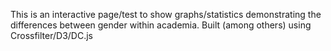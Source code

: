 This is an interactive page/test to show graphs/statistics demonstrating the differences between gender within academia. 
Built (among others) using Crossfilter/D3/DC.js
